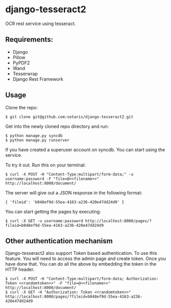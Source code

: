 django-tesseract2
=================

OCR rest service using tesseract.

## Requirements:

* Django
* Pillow 
* PyPDF2
* Wand
* Tesserwrap
* Django Rest Framework

## Usage

Clone the repo:

    $ git clone git@github.com:setaris/django-tesseract2.git

Get into the newly cloned repo directory and run:

    $ python manage.py syncdb
    $ python manage.py runserver

If you have created a superuser account on syncdb. You can start using the service.

To try it out. Run this on your terminal:

    $ curl -X POST -H "Content-Type:multipart/form-data;" -u username:password -F "file=@<<filename>>" http://localhost:8000/document/

The server will give out a JSON response in the following format:
    
    { 'fileid': 'b048ef9d-55ea-4163-a236-420e47dd24d9' }

You can start getting the pages by executing:

    $ curl -X GET -u username:password http://localhost:8000/pages/?fileid=b048ef9d-55ea-4163-a236-420e47dd24d9 



## Other authentication mechanism

Django-tesseract2 also support Token based authentication. 
To use this feature. You will need to access the admin page and create token.
Once you have done that. You can do all the above by embedding the token in the HTTP header.

    $ curl -X POST -H "Content-Type:multipart/form-data; Authorization: Token <<randomtoken>>" -F "file=@<<filename>>" http://localhost:8000/document/
    $ curl -X GET -H "Authorization: Token <<randomtoken>>" http://localhost:8000/pages/?fileid=b048ef9d-55ea-4163-a236-420e47dd24d9 
